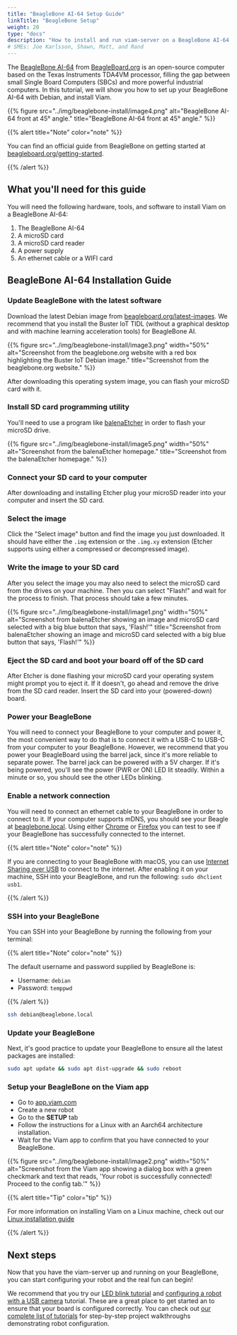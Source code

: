 ```yaml
---
title: "BeagleBone AI-64 Setup Guide"
linkTitle: "BeagleBone Setup"
weight: 20
type: "docs"
description: "How to install and run viam-server on a BeagleBone AI-64."
# SMEs: Joe Karlsson, Shawn, Matt, and Rand
---
```


The <a href="https://docs.beagleboard.org/latest/boards/beaglebone/ai-64/" target="_blank">BeagleBone AI-64</a> from <a href="https://beagleboard.org/" target="_blank">BeagleBoard.org</a> is an open-source computer based on the Texas Instruments TDA4VM processor, filling the gap between small Single Board Computers (SBCs) and more powerful industrial computers.
In this tutorial, we will show you how to set up your BeagleBone AI-64 with Debian, and install Viam.

{{% figure src="../img/beaglebone-install/image4.png" alt="BeagleBone AI-64 front at 45° angle." title="BeagleBone AI-64 front at 45° angle." %}}

{{% alert title="Note" color="note" %}}

You can find an official guide from BeagleBone on getting started at <a href="https://beagleboard.org/getting-started" target="_blank">beagleboard.org/getting-started</a>.

{{% /alert %}}

## What you'll need for this guide

You will need the following hardware, tools, and software to install Viam on a BeagleBone AI-64:

1. The BeagleBone AI-64
2. A microSD card
3. A microSD card reader
4. A power supply
5. An ethernet cable or a WIFI card

## BeagleBone AI-64 Installation Guide

### Update BeagleBone with the latest software

Download the latest Debian image from <a href="https://beagleboard.org/latest-images" target="_blank">beagleboard.org/latest-images</a>.
We recommend that you install the Buster IoT TIDL (without a graphical desktop and with machine learning acceleration tools) for BeagleBone AI.

{{% figure src="../img/beaglebone-install/image3.png" width="50%" alt="Screenshot from the beaglebone.org website with a red box highlighting the Buster IoT Debian image." title="Screenshot from the beaglebone.org website." %}}

After downloading this operating system image, you can flash your microSD card with it.

### Install SD card programming utility

You'll need to use a program like <a href="https://www.balena.io/etcher/" target="_blank">balenaEtcher</a> in order to flash your microSD drive.

{{% figure src="../img/beaglebone-install/image5.png" width="50%" alt="Screenshot from the balenaEtcher homepage." title="Screenshot from the balenaEtcher homepage." %}}

### Connect your SD card to your computer

After downloading and installing Etcher plug your microSD reader into your computer and insert the SD card.

### Select the image

Click the "Select image" button and find the image you just downloaded.
It should have either the `.img` extension or the `.img.xy` extension (Etcher supports using either a compressed or decompressed image).

### Write the image to your SD card

After you select the image you may also need to select the microSD card from the drives on your machine.
Then you can select "Flash!" and wait for the process to finish. That process should take a few minutes.

{{% figure src="../img/beaglebone-install/image1.png" width="50%" alt="Screenshot from balenaEtcher showing an image and microSD card selected with a big blue button that says, 'Flash!'" title="Screenshot from balenaEtcher showing an image and microSD card selected with a big blue button that says, 'Flash!'" %}}

### Eject the SD card and boot your board off of the SD card

After Etcher is done flashing your microSD card your operating system might prompt you to eject it.
If it doesn't, go ahead and remove the drive from the SD card reader. Insert the SD card into your (powered-down) board.

### Power your BeagleBone

You will need to connect your BeagleBone to your computer and power it, the most convenient way to do that is to connect it with a USB-C to USB-C from your computer to your BeagleBone.
However, we recommend that you power your BeagleBoard using the barrel jack, since it's more reliable to separate power. The barrel jack can be powered with a 5V charger.
If it's being powered, you'll see the power (PWR or ON) LED lit steadily. Within a minute or so, you should see the other LEDs blinking.

### Enable a network connection

You will need to connect an ethernet cable to your BeagleBone in order to connect to it.
If your computer supports mDNS, you should see your Beagle at <a href="beaglebone.local" target="_blank">beaglebone.local</a>.
Using either <a href="https://www.google.com/chrome" target="_blank">Chrome</a> or <a href="https://www.mozilla.org/en-US/firefox/new/" target="_blank">Firefox</a> you can test to see if your BeagleBone has successfully connected to the internet.

{{% alert title="Note" color="note" %}}

If you are connecting to your BeagleBone with macOS, you can use <a href="https://support.apple.com/guide/mac-help/share-internet-connection-mac-network-users-mchlp1540/mac" target="_blank">Internet Sharing over USB</a> to connect to the internet.
After enabling it on your machine, SSH into your BeagleBone, and run the following: `sudo dhclient usb1`.

{{% /alert %}}

### SSH into your BeagleBone

You can SSH into your BeagleBone by running the following from your terminal:

{{% alert title="Note" color="note" %}}

The default username and password supplied by BeagleBone is:

* Username: `debian`
* Password: `temppwd`

{{% /alert %}}

```bash
ssh debian@beaglebone.local
```

### Update your BeagleBone

Next, it's good practice to update your BeagleBone to ensure all the latest packages are installed:

```bash
sudo apt update && sudo apt dist-upgrade && sudo reboot
```

### Setup your BeagleBone on the Viam app

- Go to <a href="https://app.viam.com" target="_blank">app.viam.com</a>
- Create a new robot
- Go to the **SETUP** tab
- Follow the instructions for a Linux with an Aarch64 architecture installation.
- Wait for the Viam app to confirm that you have connected to your BeagleBone.

{{% figure src="../img/beaglebone-install/image2.png" width="50%" alt="Screenshot from the Viam app showing a dialog box with a green checkmark and text that reads, 'Your robot is successfully connected! Proceed to the config tab.'" %}}

{{% alert title="Tip" color="tip" %}}

For more information on installing Viam on a Linux machine, check out our [Linux installation guide](/installation/linux-install/)

{{% /alert %}}

## Next steps

Now that you have the viam-server up and running on your BeagleBone, you can start configuring your robot and the real fun can begin!

We recommend that you try our [LED blink tutorial](/tutorials/make-an-led-blink-with-a-raspberry-pi-and-sdk/) and [configuring a robot with a USB camera](/tutorials/configure-a-camera/) tutorial. These are a great place to get started an to ensure that your board is configured correctly.
You can check out [our complete list of tutorials](https://docs.viam.com/tutorials/) for step-by-step project walkthroughs demonstrating robot configuration.
